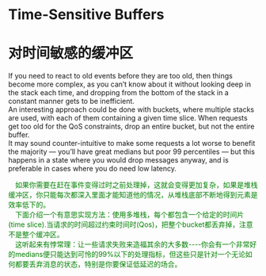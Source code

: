 # Time-Sensitive Buffers
# 对时间敏感的缓冲区
If you need to react to old events before they are too old, then things become more complex, as you can’t know about it without looking deep in the stack each time, and dropping from the bottom of the stack in a constant manner gets to be inefficient.<br>
An interesting approach could be done with buckets, where multiple stacks are used, with each of them containing a given time slice. When requests get too old for the QoS constraints, drop an entire bucket, but not the entire buffer.<br>
It may sound counter-intuitive to make some requests a lot worse to benefit the majority — you’ll have great medians but poor 99 percentiles — but this happens in a state where you would drop messages anyway, and is preferable in cases where you do need low latency.
<p></p> <font color="green">
&emsp;如果你需要在赶在事件变得过时之前处理掉，这就会变得更加复杂，如果是堆栈缓冲区，你只能每次都深入里面才能知道他的情况，从堆栈底部不断地得到元素是效率低下的。<br>
&emsp;下面介绍一个有意思实现方法：使用多堆栈，每个都包含一个给定的时间片(time slice).当请求的时间超过约束时间时(Qos)，把整个bucket都丢弃掉，注意不是整个缓冲区。<br>
&emsp;这听起来有悖常理：让一些请求失败来造福其余的大多数----你会有一个非常好的medians便只能达到可怜的99%以下的处理指标，但这些只是针对一个无论如何都要丢弃消息的状态，特别是你要保证低延迟的场合。

